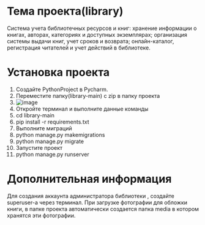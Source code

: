 # Тема проекта(library)
Система учета библиотечных ресурсов и книг: хранение информации о книгах, авторах, категориях и доступных экземплярах; организация системы выдачи книг, учет сроков и возврата; онлайн-каталог, регистрация читателей и учет действий в библиотеке.
# Установка проекта
1. Создайте PythonProject в Pycharm.
2. Переместите папку(library-main) с zip в папку проекта
3. ![image](https://github.com/Yuusy/library/assets/107846855/b470035e-581c-4959-a0e3-5cbcc501b08d)
4. Откройте терминал и выполните данные команды
5. cd library-main
6. pip install -r requirements.txt
7. Выполните миграций
8. python manage.py makemigrations
9. python manage.py migrate
10. Запустите проект
11. python manage.py runserver
# Дополнительная информация
Для создания аккаунта администратора библиотеки , создайте superuser-а через терминал.
При загрузке фотографии для обложки книги, в папке проекта автоматически создается папка media в котором хранятся эти фотографии.

